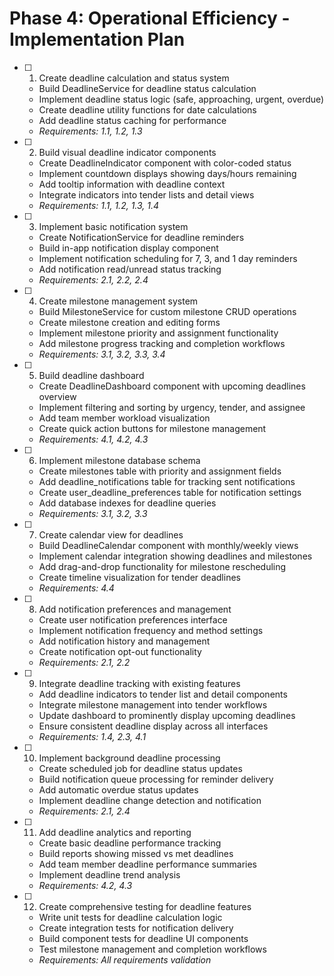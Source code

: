 # Phase 4: Operational Efficiency - Implementation Plan

- [ ] 1. Create deadline calculation and status system

  - Build DeadlineService for deadline status calculation
  - Implement deadline status logic (safe, approaching, urgent, overdue)
  - Create deadline utility functions for date calculations
  - Add deadline status caching for performance
  - _Requirements: 1.1, 1.2, 1.3_

- [ ] 2. Build visual deadline indicator components

  - Create DeadlineIndicator component with color-coded status
  - Implement countdown displays showing days/hours remaining
  - Add tooltip information with deadline context
  - Integrate indicators into tender lists and detail views
  - _Requirements: 1.1, 1.2, 1.3, 1.4_

- [ ] 3. Implement basic notification system

  - Create NotificationService for deadline reminders
  - Build in-app notification display component
  - Implement notification scheduling for 7, 3, and 1 day reminders
  - Add notification read/unread status tracking
  - _Requirements: 2.1, 2.2, 2.4_

- [ ] 4. Create milestone management system

  - Build MilestoneService for custom milestone CRUD operations
  - Create milestone creation and editing forms
  - Implement milestone priority and assignment functionality
  - Add milestone progress tracking and completion workflows
  - _Requirements: 3.1, 3.2, 3.3, 3.4_

- [ ] 5. Build deadline dashboard

  - Create DeadlineDashboard component with upcoming deadlines overview
  - Implement filtering and sorting by urgency, tender, and assignee
  - Add team member workload visualization
  - Create quick action buttons for milestone management
  - _Requirements: 4.1, 4.2, 4.3_

- [ ] 6. Implement milestone database schema

  - Create milestones table with priority and assignment fields
  - Add deadline_notifications table for tracking sent notifications
  - Create user_deadline_preferences table for notification settings
  - Add database indexes for deadline queries
  - _Requirements: 3.1, 3.2, 3.3_

- [ ] 7. Create calendar view for deadlines

  - Build DeadlineCalendar component with monthly/weekly views
  - Implement calendar integration showing deadlines and milestones
  - Add drag-and-drop functionality for milestone rescheduling
  - Create timeline visualization for tender deadlines
  - _Requirements: 4.4_

- [ ] 8. Add notification preferences and management

  - Create user notification preferences interface
  - Implement notification frequency and method settings
  - Add notification history and management
  - Create notification opt-out functionality
  - _Requirements: 2.1, 2.2_

- [ ] 9. Integrate deadline tracking with existing features

  - Add deadline indicators to tender list and detail components
  - Integrate milestone management into tender workflows
  - Update dashboard to prominently display upcoming deadlines
  - Ensure consistent deadline display across all interfaces
  - _Requirements: 1.4, 2.3, 4.1_

- [ ] 10. Implement background deadline processing

  - Create scheduled job for deadline status updates
  - Build notification queue processing for reminder delivery
  - Add automatic overdue status updates
  - Implement deadline change detection and notification
  - _Requirements: 2.1, 2.4_

- [ ] 11. Add deadline analytics and reporting

  - Create basic deadline performance tracking
  - Build reports showing missed vs met deadlines
  - Add team member deadline performance summaries
  - Implement deadline trend analysis
  - _Requirements: 4.2, 4.3_

- [ ] 12. Create comprehensive testing for deadline features
  - Write unit tests for deadline calculation logic
  - Create integration tests for notification delivery
  - Build component tests for deadline UI components
  - Test milestone management and completion workflows
  - _Requirements: All requirements validation_
